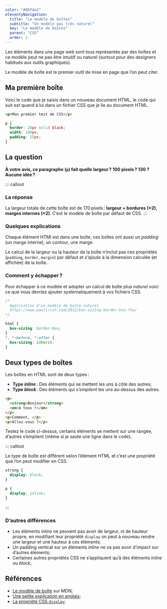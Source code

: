 ```yaml
---
color: "#88fda2"
eleventyNavigation:
  title: "Le modèle de boîtes"
  subtitle: "Un modèle pas très naturel"
  key: "Le modèle de boîtes"
  parent: "CSS"
  order: 1
---
```


Les éléments dans une page web sont tous représentés par des boîtes et ce modèle peut ne pas être intuitif ou naturel (surtout pour des designers habitués aux outils graphiques).

Le modèle de boîte est le premier *outil* de mise en page que l’on peut citer.

## Ma première boîte

Voici le code que je saisis dans un nouveau document HTML, le code qui suit est quand à lui dans un fichier CSS que je lie au document HTML.

```html
<p>Mon premier test de CSS</p>
```

```css
p {
  border: 20px solid black;
  width: 100px;
  padding: 15px;
}
```

## La question

**À votre avis, ce paragraphe (`p`) fait quelle largeur ? 100 pixels ? 130 ? Aucune idée ?**

::: callout
### La réponse

La largeur totale de cette boîte est de 170 pixels : **largeur + bordures (×2), marges internes (×2)**. C’est le modèle de boîte par défaut de CSS.
:::

### Quelques explications

Chaque élément HTMl est dans une boîte, ces boîtes ont aussi un *padding* (un marge interne), un contour, une marge.

Le calcul de la largeur ou la hauteur de la boîte n’inclut pas ces propriétés (`padding`, `border`, `margin`) par défaut et *s’ajoute* à la dimension calculée (et affichée) de la boîte.

### Comment y échapper ?

Pour échapper à ce modèle et adopter un calcul de boîte plus *naturel* voici ce que vous devriez ajouter systématiquement à vos fichiers CSS.

```css
/*
  Application d’un modèle de boîte naturel
  https://www.paulirish.com/2012/box-sizing-border-box-ftw/
*/

html {
  box-sizing: border-box;
}
*, *:before, *:after {
  box-sizing: inherit;
}
```

## Deux types de boîtes

Les boîtes en HTML sont de deux types :

- **Type *inline*** : Des éléments qui se mettent les uns à côté des autres;
- **Type *block*** : Des éléments qui *s’empilent* les uns au-dessus des autres.

```html
<p>
  <strong>Bonjour</strong>
  <em>à tous !</em>
</p>
<p>Comment, </p>
<p>Allez-vous ?</p>
```

Testez le code ci-dessus, certains éléments se mettent sur une rangée, d’autres s’empilent (même si je saute une ligne dans le code).

::: callout

Le type de boîte est différent selon l’élément HTML et c’est une propriété que l’on peut modifier en CSS.

```css
strong {
  display: block;
}

p {
  display: inline;
}
```

:::

### D’autres différences

- Les éléments *inline* ne peuvent pas avoir de largeur, ni de hauteur propre, en modifiant leur propriété `display` on peut à nouveau rendre une largeur et une hauteur à ces éléments;
- Un padding vertical sur un éléments *inline* ne va pas avoir d’impact sur d’autres éléments;
- Certaines autres propriétés CSS ne s’appliquent qu’à des éléments *inline* ou *block*;

## Références

- [Le modèle de boîte](https://developer.mozilla.org/fr/docs/Learn/CSS/Building_blocks/The_box_model) sur MDN;
- [Une petite explication en anglais](https://www.paulirish.com/2012/box-sizing-border-box-ftw/);
- [La propriété CSS `display`](https://developer.mozilla.org/fr/docs/Web/CSS/display);

